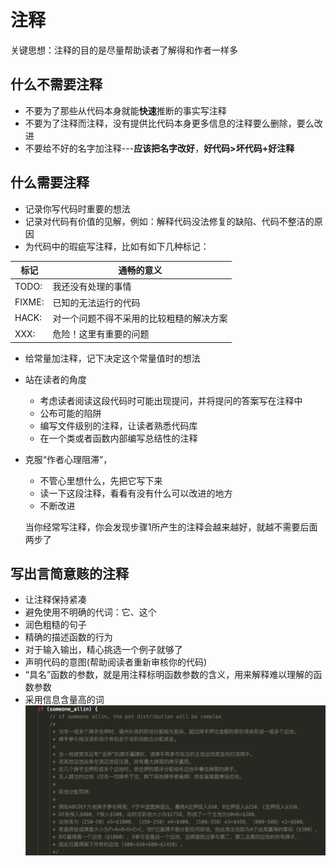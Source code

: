 # 注释

关键思想：注释的目的是尽量帮助读者了解得和作者一样多

## 什么不需要注释

* 不要为了那些从代码本身就能**快速**推断的事实写注释
* 不要为了注释而注释，没有提供比代码本身更多信息的注释要么删除，要么改进
* 不要给不好的名字加注释---**应该把名字改好**，**好代码&gt;坏代码+好注释**

## 什么需要注释

* 记录你写代码时重要的想法
* 记录对代码有价值的见解，例如：解释代码没法修复的缺陷、代码不整洁的原因
* 为代码中的瑕疵写注释，比如有如下几种标记：

| 标记 | 通畅的意义 |
| --- | --- |
| TODO: | 我还没有处理的事情 |
| FIXME: | 已知的无法运行的代码 |
| HACK: | 对一个问题不得不采用的比较粗糙的解决方案 |
| XXX: | 危险！这里有重要的问题 |

* 给常量加注释，记下决定这个常量值时的想法

* 站在读者的角度

  * 考虑读者阅读这段代码时可能出现提问，并将提问的答案写在注释中
  * 公布可能的陷阱
  * 编写文件级别的注释，让读者熟悉代码库
  * 在一个类或者函数内部编写总结性的注释

* 克服“作者心理阻滞”，

  * 不管心里想什么，先把它写下来
  * 读一下这段注释，看看有没有什么可以改进的地方
  * 不断改进

  当你经常写注释，你会发现步骤1所产生的注释会越来越好，就越不需要后面两步了

## 写出言简意赅的注释

* 让注释保持紧凑
* 避免使用不明确的代词：它、这个
* 润色粗糙的句子
* 精确的描述函数的行为
* 对于输入输出，精心挑选一个例子就够了
* 声明代码的意图\(帮助阅读者重新审核你的代码\)
* “具名”函数的参数，就是用注释标明函数参数的含义，用来解释难以理解的函数参数
* 采用信息含量高的词![](/assets/注释.png)



